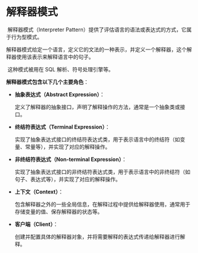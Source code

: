 # 解释器模式

​	解释器模式（Interpreter Pattern）提供了评估语言的语法或表达式的方式，它属于行为型模式。

​	解释器模式给定一个语言，定义它的文法的一种表示，并定义一个解释器，这个解释器使用该表示来解释语言中的句子。

​	这种模式被用在 SQL 解析、符号处理引擎等。

**解释器模式包含以下几个主要角色**：

- **抽象表达式（Abstract Expression）**：

  定义了解释器的抽象接口，声明了解释操作的方法，通常是一个抽象类或接口。

- **终结符表达式（Terminal Expression）**：

  实现了抽象表达式接口的终结符表达式类，用于表示语言中的终结符（如变量、常量等），并实现了对应的解释操作。

- **非终结符表达式（Non-terminal Expression）**：

  实现了抽象表达式接口的非终结符表达式类，用于表示语言中的非终结符（如句子、表达式等），并实现了对应的解释操作。

- **上下文（Context）**：

  包含解释器之外的一些全局信息，在解释过程中提供给解释器使用，通常用于存储变量的值、保存解释器的状态等。

- **客户端（Client）**：

  创建并配置具体的解释器对象，并将需要解释的表达式传递给解释器进行解释。